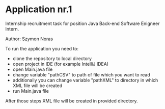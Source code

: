 # Application nr.1
Internship recruitment task for position Java Back-end Software Enigneer Intern.

Author: Szymon Noras 

To run the application you need to:
- clone the repository to local directory
- open project in IDE (for example IntelliJ IDEA)
- open Main.java file
- change variable "pathCSV" to path of file which you want to read
- additionally you can change variable "pathXML" to directory in which XML file will be created
- run Main.java file

After those steps XML file will be created in provided directory.
